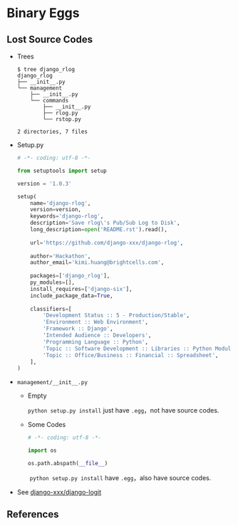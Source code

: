 # Binary Eggs

## Lost Source Codes

* Trees

  ```shell
  $ tree django_rlog
  django_rlog
  ├── __init__.py
  └── management
      ├── __init__.py
      └── commands
          ├── __init__.py
          ├── rlog.py
          └── rstop.py

  2 directories, 7 files
  ```


* Setup.py

  ```python
  # -*- coding: utf-8 -*-

  from setuptools import setup

  version = '1.0.3'

  setup(
      name='django-rlog',
      version=version,
      keywords='django-rlog',
      description='Save rlog\'s Pub/Sub Log to Disk',
      long_description=open('README.rst').read(),
    
      url='https://github.com/django-xxx/django-rlog',
    
      author='Hackathon',
      author_email='kimi.huang@brightcells.com',
    
      packages=['django_rlog'],
      py_modules=[],
      install_requires=['django-six'],
      include_package_data=True,
    
      classifiers=[
          'Development Status :: 5 - Production/Stable',
          'Environment :: Web Environment',
          'Framework :: Django',
          'Intended Audience :: Developers',
          'Programming Language :: Python',
          'Topic :: Software Development :: Libraries :: Python Modules',
          'Topic :: Office/Business :: Financial :: Spreadsheet',
      ],
  )
  ```

* ``management/__init__.py``

  * Empty

    ``python setup.py install`` just have ``.egg``，not have source codes.

  * Some Codes

    ```python
    # -*- coding: utf-8 -*-

    import os

    os.path.abspath(__file__)
    ```
    ​ ``python setup.py install`` have ``.egg``，also have source codes.


* See [django-xxx/django-logit](https://github.com/django-xxx/django-logit)

## References